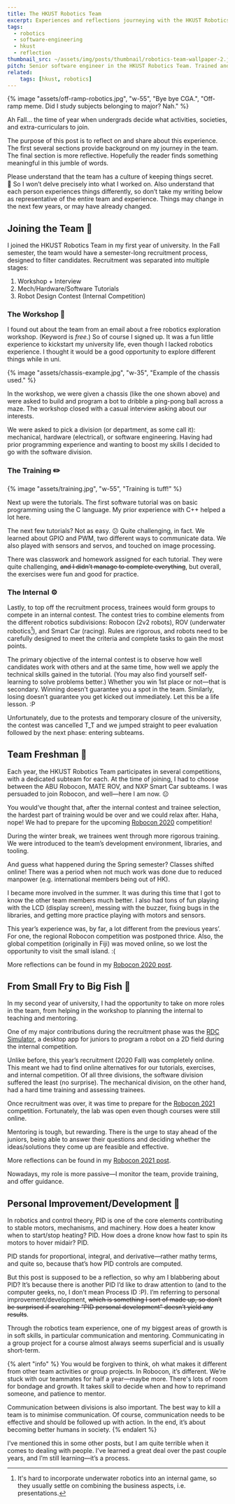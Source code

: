 ```yaml
---
title: The HKUST Robotics Team
excerpt: Experiences and reflections journeying with the HKUST Robotics Team.
tags:
  - robotics
  - software-engineering
  - hkust
  - reflection
thumbnail_src: ~/assets/img/posts/thumbnail/robotics-team-wallpaper-2.jpg
pitch: Senior software engineer in the HKUST Robotics Team. Trained and mentored junior team members. Transformed and modularised project architecture and pipeline with Git submodules. Orchestrated software R&D projects.
related:
    tags: [hkust, robotics]
---
```


{% image "assets/off-ramp-robotics.jpg", "w-55", "Bye bye CGA.", "Off-ramp meme. Did I study subjects belonging to major? Nah." %}

Ah Fall... the time of year when undergrads decide what activities, societies, and extra-curriculars to join.

The purpose of this post is to reflect on and share about this experience. The first several sections provide background on my journey in the team. The final section is more reflective. Hopefully the reader finds something meaningful in this jumble of words.

Please understand that the team has a culture of keeping things secret. 🤫 So I won’t delve precisely into what I worked on. Also understand that each person experiences things differently, so don’t take my writing below as representative of the entire team and experience. Things may change in the next few years, or may have already changed.

## Joining the Team 🚪

I joined the HKUST Robotics Team in my first year of university. In the Fall semester, the team would have a semester-long recruitment process, designed to filter candidates. Recruitment was separated into multiple stages:

1. Workshop + Interview
2. Mech/Hardware/Software Tutorials
3. Robot Design Contest (Internal Competition)

### The Workshop 🔨

I found out about the team from an email about a free robotics exploration workshop. (Keyword is *free*.) So of course I signed up. It was a fun little experience to kickstart my university life, even though I lacked robotics experience. I thought it would be a good opportunity to explore different things while in uni.

{% image "assets/chassis-example.jpg", "w-35", "Example of the chassis used." %}

In the workshop, we were given a chassis (like the one shown above) and were asked to build and program a bot to dribble a ping-pong ball across a maze. The workshop closed with a casual interview asking about our interests.

We were asked to pick a division (or department, as some call it): mechanical, hardware (electrical), or software engineering. Having had prior programming experience and wanting to boost my skills I decided to go with the software division.

### The Training ✏️

{% image "assets/training.jpg", "w-55", "Training is tuff!" %}

Next up were the tutorials. The first software tutorial was on basic programming using the C language. My prior experience with C++ helped a lot here.

The next few tutorials? Not as easy. 😕 Quite challenging, in fact. We learned about GPIO and PWM, two different ways to communicate data. We also played with sensors and servos, and touched on image processing.

There was classwork and homework assigned for each tutorial. They were quite challenging, ~~and I didn’t manage to complete everything~~, but overall, the exercises were fun and good for practice.

### The Internal ⚙️

Lastly, to top off the recruitment process, trainees would form groups to compete in an internal contest. The contest tries to combine elements from the different robotics subdivisions: Robocon (2v2 robots), ROV (underwater robotics[^rov]), and Smart Car (racing). Rules are rigorous, and robots need to be carefully designed to meet the criteria and complete tasks to gain the most points.

[^rov]: It's hard to incorporate underwater robotics into an internal game, so they usually settle on combining the business aspects, i.e. presentations.

The primary objective of the internal contest is to observe how well candidates work with others and at the same time, how well we apply the technical skills gained in the tutorial. (You may also find yourself self-learning to solve problems better.) Whether you win 1st place or not—that is secondary. Winning doesn’t guarantee you a spot in the team. Similarly, losing doesn’t guarantee you get kicked out immediately. Let this be a life lesson. :P

Unfortunately, due to the protests and temporary closure of the university, the contest was cancelled T_T and we jumped straight to peer evaluation followed by the next phase: entering subteams.

## Team Freshman 🍎

Each year, the HKUST Robotics Team participates in several competitions, with a dedicated subteam for each. At the time of joining, I had to choose between the ABU Robocon, MATE ROV, and NXP Smart Car subteams. I was persuaded to join Robocon, and well—here I am now. 😐

You would’ve thought that, after the internal contest and trainee selection, the hardest part of training would be over and we could relax after. Haha, nope! We had to prepare for the upcoming [Robocon 2020](/posts/robocon-2020) competition!

During the winter break, we trainees went through more rigorous training. We were introduced to the team’s development environment, libraries, and tooling.

And guess what happened during the Spring semester? Classes shifted online! There was a period when not much work was done due to reduced manpower (e.g. international members being out of HK).

I became more involved in the summer. It was during this time that I got to know the other team members much better. I also had tons of fun playing with the LCD (display screen), messing with the buzzer, fixing bugs in the libraries, and getting more practice playing with motors and sensors.

This year’s experience was, by far, a lot different from the previous years’. For one, the regional Robocon competition was postponed thrice. Also, the global competition (originally in Fiji) was moved online, so we lost the opportunity to visit the small island. :(

More reflections can be found in my [Robocon 2020 post](/posts/robocon-2020).

## From Small Fry to Big Fish 🐠

In my second year of university, I had the opportunity to take on more roles in the team, from helping in the workshop to planning the internal to teaching and mentoring.

One of my major contributions during the recruitment phase was the [RDC Simulator](/posts/robot-design-contest-simulator), a desktop app for juniors to program a robot on a 2D field during the internal competition.

Unlike before, this year’s recruitment (2020 Fall) was completely online. This meant we had to find online alternatives for our tutorials, exercises, and internal competition. Of all three divisions, the software division suffered the least (no surprise). The mechanical division, on the other hand, had a hard time training and assessing trainees.

Once recruitment was over, it was time to prepare for the [Robocon 2021](/posts/robocon-2021) competition. Fortunately, the lab was open even though courses were still online.

Mentoring is tough, but rewarding. There is the urge to stay ahead of the juniors, being able to answer their questions and deciding whether the ideas/solutions they come up are feasible and effective.

More reflections can be found in my [Robocon 2021 post](/posts/robocon-2021).

Nowadays, my role is more passive—I monitor the team, provide training, and offer guidance.

## Personal Improvement/Development 🚀

In robotics and control theory, PID is one of the core elements contributing to stable motors, mechanisms, and machinery. How does a heater know when to start/stop heating? PID. How does a drone know how fast to spin its motors to hover midair? PID.

PID stands for proportional, integral, and derivative—rather mathy terms, and quite so, because that’s how PID controls are computed.

But this post is supposed to be a reflection, so why am I blabbering about PID? It’s because there is another PID I’d like to draw attention to (and to the computer geeks, no, I don’t mean Process ID :P). I’m referring to personal improvement/development, ~~which is something I sort of made up, so don’t be surprised if searching “PID personal development” doesn’t yield any results~~.

Through the robotics team experience, one of my biggest areas of growth is in soft skills, in particular communication and mentoring. Communicating in a group project for a course almost always seems superficial and is usually short-term.

{% alert "info" %}
You would be forgiven to think, oh what makes it different from other team activities or group projects. In Robocon, it’s different. We’re stuck with our teammates for half a year—maybe more. There's lots of room for bondage and growth. It takes skill to decide when and how to reprimand someone, and patience to mentor.

Communication between divisions is also important. The best way to kill a team is to minimise communication. Of course, communication needs to be effective and should be followed up with action. In the end, it’s about becoming better humans in society.
{% endalert %}

I’ve mentioned this in some other posts, but I am quite terrible when it comes to dealing with people. I’ve learned a great deal over the past couple years, and I’m still learning—it’s a process.
